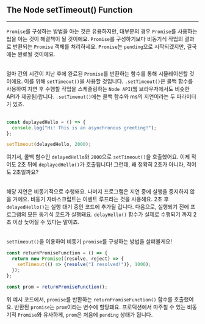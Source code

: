 ## The Node setTimeout() Function
---
`Promise`를 구성하는 방법을 아는 것은 유용하지만, 대부분의 경우 `Promise`를 사용하는 법을 아는 것이 해결책이 될 것이에요. `Promise`를 구성하기보다 비동기식 작업의 결과로 반환되는 `Promise` 객체를 처리하세요. `Promise`는 `pending`으로 시작되겠지만, 결국에는 완료될 것이에요.
<br>
<br>

얼마 간의 시간이 지난 후에 완료된 `Promise`를 반환하는 함수를 통해 시뮬레이션할 것이에요. 이를 위해 `setTimeout()`을 사용할 것입니다. `.setTimeout()`은 콜백 함수를 사용하여 지연 후 수행할 작업을 스케줄링하는 `Node API`(웹 브라우저에서도 비슷한 API가 제공됨)랍니다. `.setTimeout()`에는 콜백 함수와 ms의 지연이라는 두 파라미터가 있죠.
<br>
<br>

```javascript
const deplayedHello = () => {
  console.log("Hi! This is an asynchronous greeting!");
};

setTimeout(delayedHello, 2000);
```

여기서, 콜백 함수인 `delayedHello`와 `2000`으로 `setTimeout()`을 호출했어요. 이제 적어도 2초 뒤에 `deplayedHello()`가 호출됩니다! 그런데, 왜 정확히 2초가 아니라, 적어도 2초일까요?
<br>
<br>

해당 지연은 비동기적으로 수행돼요. 나머지 프로그램은 지연 중에 실행을 중지하지 않을 거예요. 비동기 자바스크립트는 이벤트 루프라는 것을 사용해요. 2초 후 `delayedHello()`는 실행 대기 중인 코드에 추가될 겁니다. 다음으로, 실행되기 전에 프로그램의 모든 동기식 코드가 실행돼요. `delayHello()` 함수가 실제로 수행되기 까지 2초 이상 늦어질 수 있다는 말이죠.
<br>
<br>

`setTimeout()`을 이용하여 비동기 `promise`를 구성하는 방법을 살펴볼게요!

```javascript
const returnPromiseFunction = () => {
  return new Promise((resolve, reject) => {
    setTimeout(() => {resolve("I resolved!")}, 1000);
  });
};

const prom = returnPromiseFunction();
```

위 예시 코드에서, `promise`를 반환하는 `returnPromiseFunction()` 함수를 호출했어요. 반환된 `promise`는 `prom`이라는 변수에 할당돼요. 프로덕션에서 마주칠 수 있는 비동기적 `Promise`와 유사하게, `prom`은 처음에 `pending` 상태가 됩니다.